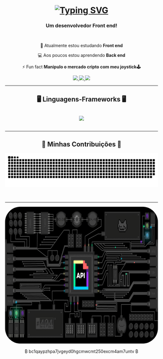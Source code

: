 

<h1 align="center">
<a href="https://git.io/typing-svg"><img src="https://readme-typing-svg.demolab.com?font=Fira+Code&weight=500&size=30&pause=1000&center=true&vCenter=true&width=500&height=70&lines=Ol%C3%A1+%F0%9F%91%8B;Eu+sou+o+Arisnaldo!" alt="Typing SVG" /></a>  
</h1>

<h3 align="center">Um desenvolvedor Front end!</h3>

<br/>

<div align="center">
 
 📖 Atualmente estou estudando **Front end**
 
 💻 Aos poucos estou aprendendo **Back end**
 
 ⚡ Fun fact **Manipulo o mercado cripto com meu joystick🕹️**
 
 </div>
 <div align="center"> 
  <a href="mailto:arisnaldo@alu.ufc.br">
    <img src="https://img.shields.io/badge/Gmail-333333?style=for-the-badge&logo=gmail&logoColor=red" />
  </a>
  <a href="https://www.linkedin.com/in/arisnaldo-rodrigues-598254237/" target="_blank">
    <img src="https://img.shields.io/badge/LinkedIn-0077B5?style=for-the-badge&logo=linkedin&logoColor=white" target="_blank" />
  </a>
  <a href="" target="_blank">
     <img src="https://img.shields.io/badge/Portfolio-FF5722?style=for-the-badge&logo=todoist&logoColor=white" target="_blank" />
  </a>
</div>
 <hr/>
       <h2 align="center">🖥️ Linguagens-Frameworks 🖥️</h2>
         <br/>
         <div align="center">
    <img src="https://skillicons.dev/icons?i=html,css,javascript,php,github,mysql,vscode,git" />
</div>

<br/>
<hr/>

<div align="center">
  <h2>🐍 Minhas Contribuições 🐍</h2>
  <img alt="snake eating my contributions" src="https://raw.githubusercontent.com/ar1snaldo/ar1snaldo/output/github-contribution-grid-snake.svg" />
  <br/><br/><br/>
</div>

<hr/>
<div align="center">
<img height="450" width"800" style="border-radius:50px;"           
       src="/assets/gifzao.gif">
 </div>
<div align="center">
 <p>&#x20BF; bc1qaypzhpa7jvgeyd0hgcmwcmt250excm4am7untv &#x20BF;</p>
   
   
</div>
